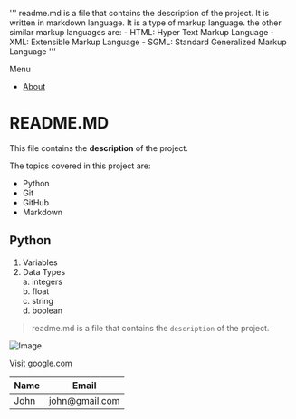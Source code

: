 '''
readme.md is a file that contains the description of the project.
It is written in markdown language.
It is a type of markup language. the other similar markup languages are: - HTML: Hyper Text Markup Language - XML: Extensible Markup Language - SGML: Standard Generalized Markup Language
'''

Menu

- [About](./about.md)

# README.MD

This file contains the **description** of the project.

The topics covered in this project are:

- Python
- Git
- GitHub
- Markdown

## Python

1. Variables
2. Data Types  
   a. integers  
   b. float  
   c. string  
   d. boolean

> readme.md is a file that contains the `description` of the project.

![Image](https://www.google.com/images/branding/googlelogo/2x/googlelogo_color_272x92dp.png)

[Visit google.com](https://www.google.com/)

| Name | Email          |
| ---- | -------------- |
| John | john@gmail.com |
